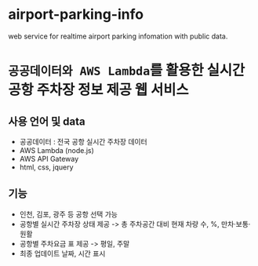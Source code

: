 # airport-parking-info
web service for realtime airport parking infomation with public data.

# `공공데이터와 AWS Lambda`를 활용한 실시간 공항 주차장 정보 제공 웹 서비스
## 사용 언어 및 data
- 공공데이터 : 전국 공항 실시간 주차장 데이터
- AWS Lambda (node.js)
- AWS API Gateway
- html, css, jquery

## 기능
- 인천, 김포, 광주 등 공항 선택 가능
- 공항별 실시간 주차장 상태 제공 -> 총 주차공간 대비 현재 차량 수, %, 만차·보통·원활
- 공항별 주차요금 표 제공 -> 평일, 주말
- 최종 업데이트 날짜, 시간 표시
